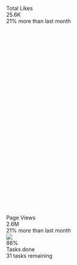 <link href="https://cdn.jsdelivr.net/npm/daisyui@3.7.6/dist/full.css" rel="stylesheet" type="text/css" />
<script src="https://cdn.tailwindcss.com"></script>

<div className="stats shadow">
  
  <div className="stat">
    <div className="stat-figure text-primary">
      <svg xmlns="http://www.w3.org/2000/svg" fill="none" viewBox="0 0 24 24" className="inline-block w-8 h-8 stroke-current"><path strokeLinecap="round" strokeLinejoin="round" strokeWidth="2" d="M4.318 6.318a4.5 4.5 0 000 6.364L12 20.364l7.682-7.682a4.5 4.5 0 00-6.364-6.364L12 7.636l-1.318-1.318a4.5 4.5 0 00-6.364 0z"></path></svg>
    </div>
    <div className="stat-title">Total Likes</div>
    <div className="stat-value text-primary">25.6K</div>
    <div className="stat-desc">21% more than last month</div>
  </div>
  
  <div className="stat">
    <div className="stat-figure text-secondary">
      <svg xmlns="http://www.w3.org/2000/svg" fill="none" viewBox="0 0 24 24" className="inline-block w-8 h-8 stroke-current"><path strokeLinecap="round" strokeLinejoin="round" strokeWidth="2" d="M13 10V3L4 14h7v7l9-11h-7z"></path></svg>
    </div>
    <div className="stat-title">Page Views</div>
    <div className="stat-value text-secondary">2.6M</div>
    <div className="stat-desc">21% more than last month</div>
  </div>
  
  <div className="stat">
    <div className="stat-figure text-secondary">
      <div className="avatar online">
        <div className="w-16 rounded-full">
          <img src="/images/stock/photo-1534528741775-53994a69daeb.jpg" />
        </div>
      </div>
    </div>
    <div className="stat-value">86%</div>
    <div className="stat-title">Tasks done</div>
    <div className="stat-desc text-secondary">31 tasks remaining</div>
  </div>
  
</div>
